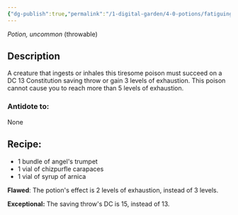 ```yaml
---
{"dg-publish":true,"permalink":"/1-digital-garden/4-0-potions/fatiguing-fusion-ec/","tags":["potion","extracurricular","uncommon"]}
---
```


*Potion, uncommon* (throwable) 

## Description

A creature that ingests or inhales this tiresome poison must succeed on a DC 13 Constitution saving throw or gain 3 levels of exhaustion. This poison cannot cause you to reach more than 5 levels of exhaustion.

### Antidote to: 
None

## Recipe:

- 1 bundle of angel's trumpet
- 1 vial of chizpurfle carapaces
- 1 vial of syrup of arnica

**Flawed**:
The potion's effect is 2 levels of exhaustion, instead of 3 levels.

**Exceptional:** 
The saving throw's DC is 15, instead of 13.